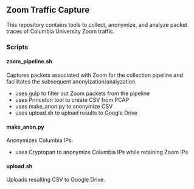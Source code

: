 ## Zoom Traffic Capture

This repository contains tools to collect, anonymize, and analyze packet traces of Columbia University Zoom traffic. 

### Scripts

#### zoom_pipeline.sh

Captures packets associated with Zoom for the collection pipeline and facilitates the subsequent anonyization/analyzation.
* uses gulp to filter out Zoom packets from the pipeline
* uses Princeton tool to create CSV from PCAP
* uses make_anon.py to anonymize CSV
* uses upload.sh to upload results to Google Drive

#### make_anon.py

Anonymizes Columbia IPs.
* uses Cryptopan to anonymize Columbia IPs while retaining Zoom IPs

#### upload.sh

Uploads resulting CSV to Google Drive.
